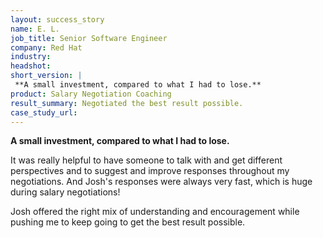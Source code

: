 ```yaml
---
layout: success_story
name: E. L.
job_title: Senior Software Engineer
company: Red Hat
industry: 
headshot: 
short_version: |
 **A small investment, compared to what I had to lose.**
product: Salary Negotiation Coaching
result_summary: Negotiated the best result possible.
case_study_url: 
---
```


**A small investment, compared to what I had to lose.**

It was really helpful to have someone to talk with and get different perspectives and to suggest and improve responses throughout my negotiations. And Josh's responses were always very fast, which is huge during salary negotiations!

Josh offered the right mix of understanding and encouragement while pushing me to keep going to get the best result possible.